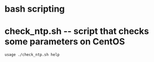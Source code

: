 # bash scripting
# check_ntp.sh  -- script that checks some parameters on CentOS
````usage ./check_ntp.sh help````
